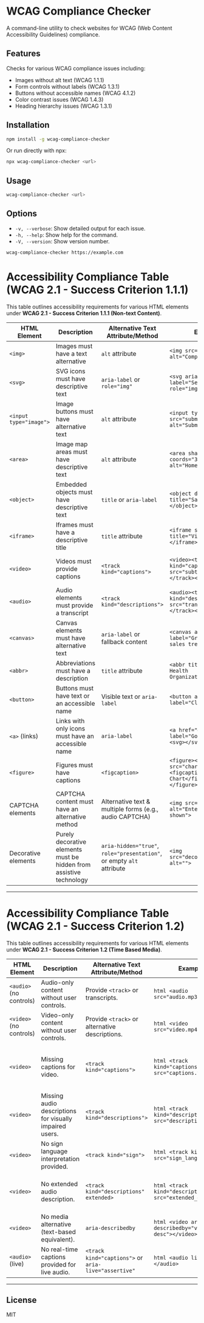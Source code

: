 # WCAG Compliance Checker

A command-line utility to check websites for WCAG (Web Content Accessibility Guidelines) compliance.

## Features

Checks for various WCAG compliance issues including:

- Images without alt text (WCAG 1.1.1)
- Form controls without labels (WCAG 1.3.1)
- Buttons without accessible names (WCAG 4.1.2)
- Color contrast issues (WCAG 1.4.3)
- Heading hierarchy issues (WCAG 1.3.1)

## Installation

```bash
npm install -g wcag-compliance-checker
```

Or run directly with npx:

```bash
npx wcag-compliance-checker <url>
```

## Usage

```bash
wcag-compliance-checker <url>
```

## Options

- `-v, --verbose`: Show detailed output for each issue.
- `-h, --help`: Show help for the command.
- `-V, --version`: Show version number.

```bash
wcag-compliance-checker https://example.com
```


# Accessibility Compliance Table (WCAG 2.1 - Success Criterion 1.1.1)

This table outlines accessibility requirements for various HTML elements under **WCAG 2.1 - Success Criterion 1.1.1 (Non-text Content)**.

| **HTML Element**       | **Description**                                        | **Alternative Text Attribute/Method**                                   | **Example**                                                   | **WCAG Criteria**                       |
|------------------------|--------------------------------------------------------|------------------------------------------------------------------------|--------------------------------------------------------------|-----------------------------------------|
| `<img>`               | Images must have a text alternative                    | `alt` attribute                                                        | `<img src="logo.png" alt="Company Logo">`                    | 1.1.1 (Controls, Input)                 |
| `<svg>`               | SVG icons must have descriptive text                   | `aria-label` or `role="img"`                                           | `<svg aria-label="Settings Icon" role="img"></svg>`          | 1.1.1 (Controls, Input)                 |
| `<input type="image">`| Image buttons must have alternative text               | `alt` attribute                                                        | `<input type="image" src="submit.png" alt="Submit Form">`    | 1.1.1 (Controls, Input)                 |
| `<area>`              | Image map areas must have descriptive text             | `alt` attribute                                                        | `<area shape="rect" coords="34,44,270,350" alt="Home">`      | 1.1.1 (Controls, Input)                 |
| `<object>`            | Embedded objects must have descriptive text            | `title` or `aria-label`                                                | `<object data="chart.swf" title="Sales Chart"></object>`     | 1.1.1 (Time-Based Media)                |
| `<iframe>`            | Iframes must have a descriptive title                   | `title` attribute                                                      | `<iframe src="video.html" title="Video Tutorial"></iframe>`  | 1.1.1 (Time-Based Media)                |
| `<video>`            | Videos must provide captions                            | `<track kind="captions">`                                              | `<video><track kind="captions" src="subtitles.vtt"></track></video>` | 1.1.1 (Time-Based Media)                |
| `<audio>`            | Audio elements must provide a transcript                | `<track kind="descriptions">`                                          | `<audio><track kind="descriptions" src="transcript.vtt"></track></audio>` | 1.1.1 (Time-Based Media)                |
| `<canvas>`           | Canvas elements must have alternative text              | `aria-label` or fallback content                                       | `<canvas aria-label="Graph showing sales trend"></canvas>`   | 1.1.1 (Sensory Content)                 |
| `<abbr>`             | Abbreviations must have a description                   | `title` attribute                                                      | `<abbr title="World Health Organization">WHO</abbr>`        | 1.1.1 (Text Alternative)                |
| `<button>`           | Buttons must have text or an accessible name            | Visible text or `aria-label`                                           | `<button aria-label="Close"></button>`                      | 1.1.1 (Controls, Input)                 |
| `<a>` (links)        | Links with only icons must have an accessible name      | `aria-label`                                                           | `<a href="#" aria-label="Go to Homepage"><svg></svg></a>`   | 1.1.1 (Controls, Input)                 |
| `<figure>`           | Figures must have captions                              | `<figcaption>`                                                         | `<figure><img src="chart.png"><figcaption>Sales Chart</figcaption></figure>` | 1.1.1 (Text Alternative)                |
| CAPTCHA elements     | CAPTCHA content must have an alternative method        | Alternative text & multiple forms (e.g., audio CAPTCHA)                | `<img src="captcha.png" alt="Enter the text shown">`        | 1.1.1 (CAPTCHA)                         |
| Decorative elements  | Purely decorative elements must be hidden from assistive technology | `aria-hidden="true"`, `role="presentation"`, or empty `alt` attribute | `<img src="decorative.png" alt="">`                         | 1.1.1 (Decoration, Formatting, Invisible) |

---


# Accessibility Compliance Table (WCAG 2.1 - Success Criterion 1.2)

This table outlines accessibility requirements for various HTML elements under **WCAG 2.1 - Success Criterion 1.2 (Time Based Media)**.

| **HTML Element**   | **Description**                                      | **Alternative Text Attribute/Method**             | **Example**                                                | **WCAG Criteria**                                           |
|--------------------|------------------------------------------------------|--------------------------------------------------|------------------------------------------------------------|-------------------------------------------------------------|
| `<audio>` (no controls) | Audio-only content without user controls.          | Provide `<track>` or transcripts.               | ```html <audio src="audio.mp3"></audio> ```                | **1.2.1 Audio-only (Prerecorded)**                          |
| `<video>` (no controls) | Video-only content without user controls.          | Provide `<track>` or alternative descriptions.  | ```html <video src="video.mp4"></video> ```                | **1.2.1 Video-only (Prerecorded)**                          |
| `<video>`          | Missing captions for video.                          | `<track kind="captions">`                        | ```html <track kind="captions" src="captions.vtt"> ```      | **1.2.2 Captions (Prerecorded)**, **1.2.4 Captions (Live)** |
| `<video>`          | Missing audio descriptions for visually impaired users. | `<track kind="descriptions">`                    | ```html <track kind="descriptions" src="descriptions.vtt"> ``` | **1.2.3 Audio Description (Prerecorded)**, **1.2.5 Audio Description (Prerecorded)** |
| `<video>`          | No sign language interpretation provided.             | `<track kind="sign">`                            | ```html <track kind="sign" src="sign_language.vtt"> ```    | **1.2.6 Sign Language (Prerecorded)**                       |
| `<video>`          | No extended audio description.                        | `<track kind="descriptions" extended>`          | ```html <track kind="descriptions" src="extended_desc.vtt"> ``` | **1.2.7 Extended Audio Description (Prerecorded)**          |
| `<video>`          | No media alternative (text-based equivalent).         | `aria-describedby`                               | ```html <video aria-describedby="video-desc"></video> ```  | **1.2.8 Media Alternative (Prerecorded)**                   |
| `<audio>` (live)   | No real-time captions provided for live audio.        | `<track kind="captions">` or `aria-live="assertive"` | ```html <audio live></audio> ```                           | **1.2.9 Audio-only (Live)**                                 |

---


## License

MIT
